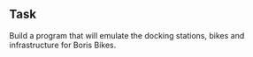 ## Task

Build a program that will emulate the docking stations, bikes and infrastructure for Boris Bikes.
